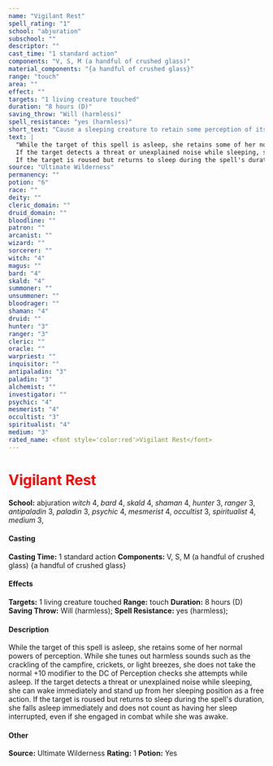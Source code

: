 ```yaml
---
name: "Vigilant Rest"
spell_rating: "1"
school: "abjuration"
subschool: ""
descriptor: ""
cast_time: "1 standard action"
components: "V, S, M (a handful of crushed glass)"
material_components: "{a handful of crushed glass}"
range: "touch"
area: ""
effect: ""
targets: "1 living creature touched"
duration: "8 hours (D)"
saving_throw: "Will (harmless)"
spell_resistance: "yes (harmless)"
short_text: "Cause a sleeping creature to retain some perception of its surroundings."
text: |
  "While the target of this spell is asleep, she retains some of her normal powers of perception. While she tunes out harmless sounds such as the crackling of the campfire, crickets, or light breezes, she does not take the normal +10 modifier to the DC of Perception checks she attempts while asleep.
  If the target detects a threat or unexplained noise while sleeping, she can wake immediately and stand up from her sleeping position as a free action.
  If the target is roused but returns to sleep during the spell's duration, she falls asleep immediately and does not count as having her sleep interrupted, even if she engaged in combat while she was awake."
source: "Ultimate Wilderness"
permanency: ""
potion: "6"
race: ""
deity: ""
cleric_domain: ""
druid_domain: ""
bloodline: ""
patron: ""
arcanist: ""
wizard: ""
sorcerer: ""
witch: "4"
magus: ""
bard: "4"
skald: "4"
summoner: ""
unsummoner: ""
bloodrager: ""
shaman: "4"
druid: ""
hunter: "3"
ranger: "3"
cleric: ""
oracle: ""
warpriest: ""
inquisitor: ""
antipaladin: "3"
paladin: "3"
alchemist: ""
investigator: ""
psychic: "4"
mesmerist: "4"
occultist: "3"
spiritualist: "4"
medium: "3"
rated_name: <font style='color:red'>Vigilant Rest</font>
---
```


# <font style='color:red'>Vigilant Rest</font> 
**School:** abjuration 
_witch_ 4, _bard_ 4, _skald_ 4, _shaman_ 4, _hunter_ 3, _ranger_ 3, _antipaladin_ 3, _paladin_ 3, _psychic_ 4, _mesmerist_ 4, _occultist_ 3, _spiritualist_ 4, _medium_ 3, 
#### Casting
**Casting Time:** 1 standard action
 **Components:** V, S, M (a handful of crushed glass) {a handful of crushed glass}
 #### Effects
**Targets:** 1 living creature touched
**Range:** touch
**Duration:** 8 hours (D)
**Saving Throw:** Will (harmless); **Spell Resistance:** yes (harmless); 
 #### Description
While the target of this spell is asleep, she retains some of her normal powers of perception. While she tunes out harmless sounds such as the crackling of the campfire, crickets, or light breezes, she does not take the normal +10 modifier to the DC of Perception checks she attempts while asleep.
  If the target detects a threat or unexplained noise while sleeping, she can wake immediately and stand up from her sleeping position as a free action.
  If the target is roused but returns to sleep during the spell's duration, she falls asleep immediately and does not count as having her sleep interrupted, even if she engaged in combat while she was awake.

 #### Other
**Source:** Ultimate Wilderness
**Rating:** 1
**Potion:** Yes
